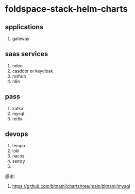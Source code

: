 # foldspace-stack-helm-charts



## applications

1. gateway

## saas services

1. odoo
2. casdoor or keycloak
3. rsshub
4. n8n

## pass

1. kafka
2. mysql
3. redis

## devops

1. tempo
2. loki
3. nacos
4. sentry
5. 


感谢:

1. https://github.com/bitnami/charts/tree/main/bitnami/mysql
